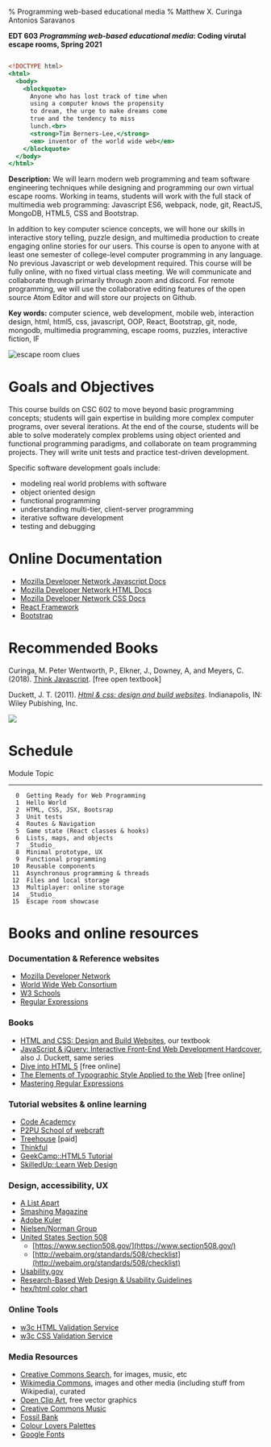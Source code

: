 % Programming web-based educational media
% Matthew X. Curinga
  Antonios Saravanos

**EDT 603 _Programming web-based educational media_: Coding virutal escape rooms, Spring 2021**

~~~~~~~~~~~~~~~~~~~~~~~~~~{.html .numberLines}

<!DOCTYPE html>
<html>
  <body>
    <blockquote>
      Anyone who has lost track of time when
      using a computer knows the propensity
      to dream, the urge to make dreams come
      true and the tendency to miss
      lunch.<br>
      <strong>Tim Berners-Lee,</strong>
      <em> inventor of the world wide web</em>
    </blockquote>
  </body>
</html>
~~~~~~~~~~~~~~~~~~~~~~~~~~

**Description:** We will learn modern web programming and team software engineering
techniques while designing and programming our own virtual escape rooms. Working
in teams, students will work with the full stack of multimedia web programming:
Javascript ES6, webpack, node, git, ReactJS, MongoDB, HTML5, CSS and Bootstrap.

In addition to key computer science concepts, we will hone our skills in interactive
story telling, puzzle design, and multimedia production to create engaging
online stories for our users. This course is open to anyone with at least one
semester of college-level computer programming in any language. No previous
Javascript or web development required. This course will be fully online,
with no fixed virtual class meeting. We will communicate and collaborate
through primarily through zoom and discord. For remote programming, we will
use the collaborative editing features of the open source Atom Editor and
will store our projects on Github.

**Key words:** computer science, web development, mobile web, interaction design,
html, html5, css, javascript, OOP, React, Bootstrap, git, node, mongodb,
multimedia programming, escape rooms, puzzles, interactive fiction, IF


<img src="img/escape.jpg" class="img-fluid d-block" alt="escape room clues">


Goals and Objectives
========================================================================

This course builds on CSC 602 to move beyond basic programming concepts;
students will gain expertise in building more complex computer programs, over
several iterations. At the end of the course, students will be able to solve
moderately complex problems using object oriented and functional programming
paradigms, and collaborate on team programming projects. They will write
unit tests and practice test-driven development.

Specific software development goals include:

- modeling real world problems with software
- object oriented design
- functional programming
- understanding multi-tier, client-server programming
- iterative software development
- testing and debugging

Online Documentation
====================

- [Mozilla Developer Network Javascript Docs](https://developer.mozilla.org/en-US/docs/Web/javascript)
- [Mozilla Developer Network HTML Docs](https://developer.mozilla.org/en-US/docs/Web/HTML)
- [Mozilla Developer Network CSS Docs](https://developer.mozilla.org/en-US/docs/Web/CSS)
- [React Framework](https://reactjs.org/docs/getting-started.html)
- [Bootstrap](https://getbootstrap.com/docs/4.2/getting-started/introduction/)

Recommended Books
========================================================================

Curinga, M. Peter Wentworth, P., Elkner, J., Downey, A, and Meyers, C.
(2018). [Think Javascript](https://mcuringa.github.io/think-js/). [free open textbook]

Duckett, J. T. (2011). [_Html & css: design and
build websites_](http://htmlandcssbook.com/).
Indianapolis, IN: Wiley Pubishing, Inc.

![](http://img1.imagesbn.com/p/9781118008188_p0_v1_s260x420.JPG)

Schedule
========================================================================


 Module  Topic                              
-------  ----------------------------       
      0  Getting Ready for Web Programming
      1  Hello World
      2  HTML, CSS, JSX, Bootsrap      
      3  Unit tests
      4  Routes & Navigation            
      5  Game state (React classes & hooks)
      6  Lists, maps, and objects
      7  _Studio_
      8  Minimal prototype, UX
      9  Functional programming
     10  Reusable components
     11  Asynchronous programming & threads
     12  Files and local storage                   
     13  Multiplayer: online storage        
     14  _Studio_
     15  Escape room showcase

Books and online resources
========================================================================

### Documentation & Reference websites
- [Mozilla Developer Network](https://developer.mozilla.org/en-US/)
- [World Wide Web Consortium](http://w3.org)
- [W3 Schools](http://www.w3schools.com/)
- [Regular Expressions](http://www.regexr.com/)

### Books
- [HTML and CSS: Design and Build Websites](http://www.wiley.com/WileyCDA/WileyTitle/productCd-1118008189.html), our textbook
- [JavaScript & jQuery: Interactive Front-End Web Development Hardcover](http://www.wiley.com/WileyCDA/WileyTitle/productCd-1118871650.html), also J. Duckett, same series
- [Dive into HTML 5](http://diveintohtml5.info/) [free online]
- [The Elements of Typographic Style Applied to the Web](http://webtypography.net/toc/) [free online]
- [Mastering Regular Expressions](http://shop.oreilly.com/product/9780596528126.do)

### Tutorial websites & online learning
- [Code Academcy](http://www.codecademy.com/)
- [P2PU School of webcraft](https://p2pu.org/en/schools/school-of-webcraft/)
- [Treehouse](http://teamtreehouse.com/) [paid]
- [Thinkful](http://www.thinkful.com/)
- [GeekCamp::HTML5 Tutorial](http://www.geekchamp.com/html5-tutorials/1-html5-overview)
- [SkilledUp::Learn Web Design](http://www.skilledup.com/learn-web-design-guide/)

### Design, accessibility, UX
- [A List Apart](http://alistapart.com/topic/html)
- [Smashing Magazine](http://www.smashingmagazine.com/)
- [Adobe Kuler](https://color.adobe.com/create/color-wheel/)
- [Nielsen/Norman Group](http://www.nngroup.com/articles/)
- [United States Section 508](http://en.wikipedia.org/wiki/Section_508_Amendment_to_the_Rehabilitation_Act_of_1973)
  - [https://www.section508.gov/](https://www.section508.gov/)
  - [http://webaim.org/standards/508/checklist](http://webaim.org/standards/508/checklist)
- [Usability.gov](http://www.usability.gov/index.html)
- [Research-Based Web Design & Usability Guidelines](http://www.usability.gov/guidelines/guidelines_book.pdf)
- [hex/html color chart](http://www.december.com/html/spec/color.html)

### Online Tools
- [w3c HTML Validation Service](http://validator.w3.org/#validate_by_uri+with_options)
- [w3c CSS Validation Service](http://jigsaw.w3.org/css-validator/)

### Media Resources
- [Creative Commons Search](http://search.creativecommons.org/), for images, music, etc
- [Wikimedia Commons](http://commons.wikimedia.org/wiki/Main_Page), images and other media (including stuff from Wikipedia), curated
- [Open Clip Art](https://openclipart.org/), free vector graphics
- [Creative Commons Music](http://creativecommons.org/music-communities)
- [Fossil Bank](http://fossilbank.wikidot.com/)
- [Colour Lovers Palettes](http://www.colourlovers.com/)
- [Google Fonts](https://fonts.google.com/)
